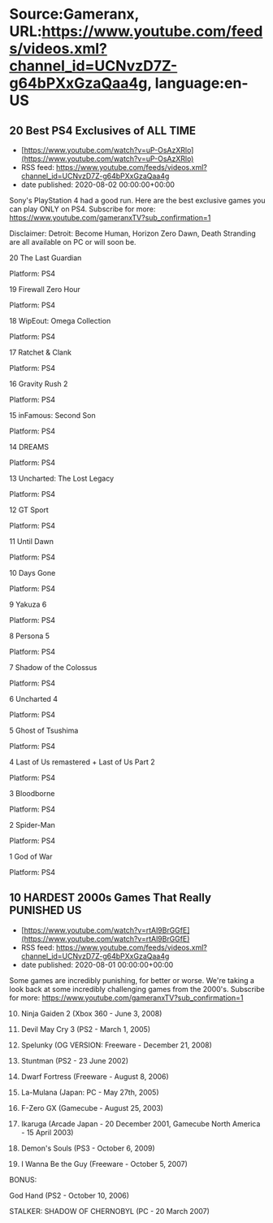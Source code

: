 # Source:Gameranx, URL:https://www.youtube.com/feeds/videos.xml?channel_id=UCNvzD7Z-g64bPXxGzaQaa4g, language:en-US

## 20 Best PS4 Exclusives of ALL TIME
 - [https://www.youtube.com/watch?v=uP-OsAzXRlo](https://www.youtube.com/watch?v=uP-OsAzXRlo)
 - RSS feed: https://www.youtube.com/feeds/videos.xml?channel_id=UCNvzD7Z-g64bPXxGzaQaa4g
 - date published: 2020-08-02 00:00:00+00:00

Sony's PlayStation 4 had a good run. Here are the best exclusive games you can play ONLY on PS4.
Subscribe for more: https://www.youtube.com/gameranxTV?sub_confirmation=1

Disclaimer: Detroit: Become Human, Horizon Zero Dawn, Death Stranding are all available on PC or will soon be.

20 The Last Guardian

Platform: PS4



19 Firewall Zero Hour

Platform: PS4



18 WipEout: Omega Collection

Platform: PS4



17 Ratchet & Clank

Platform: PS4



16 Gravity Rush 2

Platform: PS4



15 inFamous: Second Son

Platform: PS4



14 DREAMS

Platform: PS4



13 Uncharted: The Lost Legacy

Platform: PS4



12 GT Sport

Platform: PS4



11 Until Dawn

Platform: PS4



10 Days Gone

Platform: PS4



9 Yakuza 6

Platform: PS4



8 Persona 5

Platform: PS4



7 Shadow of the Colossus

Platform: PS4



6 Uncharted 4

Platform: PS4



5 Ghost of Tsushima

Platform: PS4



4 Last of Us remastered + Last of Us Part 2 

Platform: PS4



3 Bloodborne

Platform: PS4



2 Spider-Man

Platform: PS4



1 God of War

Platform: PS4

## 10 HARDEST 2000s Games That Really PUNISHED US
 - [https://www.youtube.com/watch?v=rtAl9BrGGfE](https://www.youtube.com/watch?v=rtAl9BrGGfE)
 - RSS feed: https://www.youtube.com/feeds/videos.xml?channel_id=UCNvzD7Z-g64bPXxGzaQaa4g
 - date published: 2020-08-01 00:00:00+00:00

Some games are incredibly punishing, for better or worse. We're taking a look back at some incredibly challenging games from the 2000's.
Subscribe for more: https://www.youtube.com/gameranxTV?sub_confirmation=1


10. Ninja Gaiden 2 (Xbox 360 - June 3, 2008)


9. Devil May Cry 3 (PS2 - March 1, 2005)


8. Spelunky (OG VERSION: Freeware - December 21, 2008)


7. Stuntman (PS2 - 23 June 2002)


6. Dwarf Fortress (Freeware - August 8, 2006)


5. La-Mulana (Japan: PC - May 27th, 2005)


4. F-Zero GX (Gamecube - August 25, 2003)


3. Ikaruga (Arcade Japan - 20 December 2001, Gamecube North America - 15 April 2003)


2. Demon's Souls (PS3 - October 6, 2009)


1. I Wanna Be the Guy (Freeware - October 5, 2007)



BONUS:


God Hand (PS2 - October 10, 2006)

STALKER: SHADOW OF CHERNOBYL (PC - 20 March 2007)

